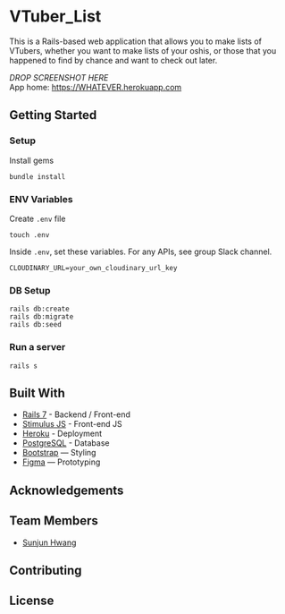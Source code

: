 # VTuber_List

This is a Rails-based web application that allows you to make lists of VTubers, whether you want to make lists of your oshis, or those that you happened to find by chance and want to check out later.

_DROP SCREENSHOT HERE_
<br>
App home: https://WHATEVER.herokuapp.com


## Getting Started
### Setup

Install gems
```
bundle install
```

### ENV Variables
Create `.env` file
```
touch .env
```
Inside `.env`, set these variables. For any APIs, see group Slack channel.
```
CLOUDINARY_URL=your_own_cloudinary_url_key
```

### DB Setup
```
rails db:create
rails db:migrate
rails db:seed
```

### Run a server
```
rails s
```

## Built With
- [Rails 7](https://guides.rubyonrails.org/) - Backend / Front-end
- [Stimulus JS](https://stimulus.hotwired.dev/) - Front-end JS
- [Heroku](https://heroku.com/) - Deployment
- [PostgreSQL](https://www.postgresql.org/) - Database
- [Bootstrap](https://getbootstrap.com/) — Styling
- [Figma](https://www.figma.com) — Prototyping

## Acknowledgements

## Team Members
- [Sunjun Hwang](https://www.linkedin.com/in/Junichoco/)

## Contributing
## License
